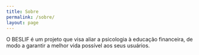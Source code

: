 ```yaml
---
title: Sobre
permalink: /sobre/
layout: page
---
```


O BESLIF é um projeto que visa aliar a psicologia à educação financeira, de modo a garantir a melhor vida possível aos seus usuários.
